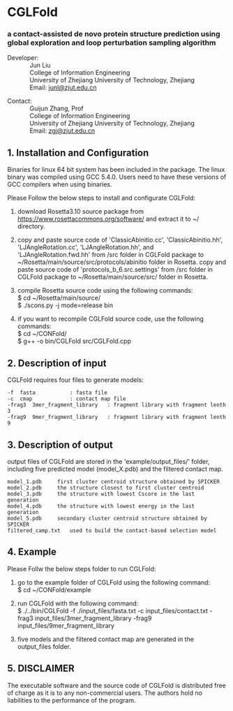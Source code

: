 # CGLFold
### a contact-assisted de novo protein structure prediction using global exploration and loop perturbation sampling algorithm
	
Developer:  
&nbsp;&nbsp;&nbsp;&nbsp;&nbsp;&nbsp;&nbsp;&nbsp;&nbsp;&nbsp;&nbsp;&nbsp; Jun Liu  
&nbsp;&nbsp;&nbsp;&nbsp;&nbsp;&nbsp;&nbsp;&nbsp;&nbsp;&nbsp;&nbsp;&nbsp; College of Information Engineering  
&nbsp;&nbsp;&nbsp;&nbsp;&nbsp;&nbsp;&nbsp;&nbsp;&nbsp;&nbsp;&nbsp;&nbsp; University of Zhejiang University of Technology, Zhejiang  
&nbsp;&nbsp;&nbsp;&nbsp;&nbsp;&nbsp;&nbsp;&nbsp;&nbsp;&nbsp;&nbsp;&nbsp; Email: junl@zjut.edu.cn  
		
Contact:  
&nbsp;&nbsp;&nbsp;&nbsp;&nbsp;&nbsp;&nbsp;&nbsp;&nbsp;&nbsp;&nbsp;&nbsp; Guijun Zhang, Prof  
&nbsp;&nbsp;&nbsp;&nbsp;&nbsp;&nbsp;&nbsp;&nbsp;&nbsp;&nbsp;&nbsp;&nbsp; College of Information Engineering  
&nbsp;&nbsp;&nbsp;&nbsp;&nbsp;&nbsp;&nbsp;&nbsp;&nbsp;&nbsp;&nbsp;&nbsp; University of Zhejiang University of Technology, Zhejiang  
&nbsp;&nbsp;&nbsp;&nbsp;&nbsp;&nbsp;&nbsp;&nbsp;&nbsp;&nbsp;&nbsp;&nbsp; Email: zgj@zjut.edu.cn  

## 1. Installation and Configuration
Binaries for linux 64 bit system has been included in the package. The linux binary
was compiled using GCC 5.4.0. Users need to have these versions of GCC compilers 
when using binaries.

Please Follow the below steps to install and configurate CGLFold:

1) download Rosetta3.10 source package from https://www.rosettacommons.org/software/ 
   and extract it to ~/ directory.
  
2) copy and paste source code of 'ClassicAbinitio.cc', 'ClassicAbinitio.hh', 
   'LJAngleRotation.cc', 'LJAngleRotation.hh', and 'LJAngleRotation.fwd.hh' from /src
   folder in CGLFold package to ~/Rosetta/main/source/src/protocols/abinitio folder 
   in Rosetta. copy and paste source code of 'protocols_b_6.src.settings' from /src 
   folder in CGLFold package to ~/Rosetta/main/source/src/ folder in Rosetta.
   
3) compile Rosetta source code using the following commands:  
   $ cd ~/Rosetta/main/source/  
   $ ./scons.py -j<NumOfJobs> mode=release bin  
   
4) if you want to recompile CGLFold source code, use the following commands:  
   $ cd ~/CONFold/  
   $ g++ -o bin/CGLFold src/CGLFold.cpp  
   
## 2. Description of input
CGLFold requires four files to generate models:

	-f	fasta			: fasta file
	-c	cmap			: contact map file
	-frag3	3mer_fragment_library	: fragment library with fragment lenth 3
	-frag9	9mer_fragment_library	: fragment library with fragment lenth 9
	
## 3. Description of output
output files of CGLFold are stored in the 'example/output_files/' folder, including 
five predicted model (model_X.pdb) and the filtered contact map.

	model_1.pdb		first cluster centroid structure obtained by SPICKER
	model_2.pdb		the structure closest to first cluster centroid
	model_3.pdb		the structure with lowest Cscore in the last generation
	model_4.pdb		the structure with lowest energy in the last generation
	model_5.pdb		secondary cluster centroid structure obtained by SPICKER
	filtered_camp.txt	used to build the contact-based selection model
	
## 4. Example
Please Follw the below steps folder to run CGLFold:

1) go to the example folder of CGLFold using the following command:  
   $ cd ~/CONFold/example
	
2) run CGLFold with the following command:  
   $ ./../bin/CGLFold -f ./input_files/fasta.txt -c input_files/contact.txt -frag3 input_files/3mer_fragment_library -frag9 input_files/9mer_fragment_library

3) five models and the filtered contact map are generated in the output_files folder.	

## 5. DISCLAIMER
The executable software and the source code of CGLFold is distributed free of charge 
as it is to any non-commercial users. The authors hold no liabilities to the performance 
of the program.
